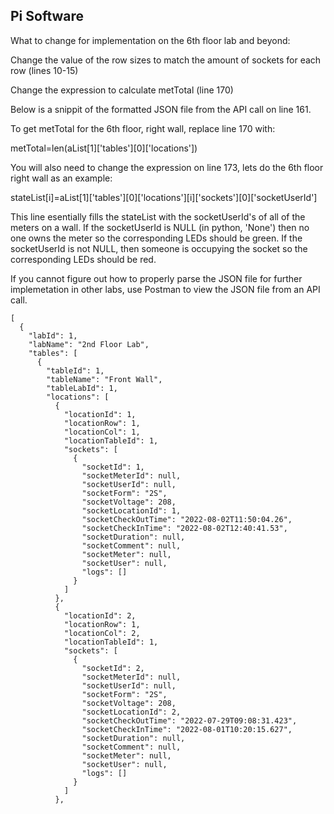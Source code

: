  

## Pi Software

What to change for implementation on the 6th floor lab and beyond:

Change the value of the row sizes to match the amount of sockets for each row (lines 10-15)

Change the expression to calculate metTotal (line 170)

Below is a snippit of the formatted JSON file from the API call on line 161.

To get metTotal for the 6th floor, right wall, replace line 170 with:

  metTotal=len(aList[1]['tables'][0]['locations'])

You will also need to change the expression on line 173, lets do the 6th floor right wall as an example:

  stateList[i]=aList[1]['tables'][0]['locations'][i]['sockets'][0]['socketUserId']

This line esentially fills the stateList with the socketUserId's of all of the meters on a wall. If the socketUserId is NULL (in python, 'None') then no one owns the meter so the corresponding LEDs should be green. If the socketUserId is not NULL, then someone is occupying the socket so the corresponding LEDs should be red.

If you cannot figure out how to properly parse the JSON file for further implemetation in other labs, use Postman to view the JSON file from an API call. 

    [
      {
        "labId": 1,
        "labName": "2nd Floor Lab",
        "tables": [
          {
            "tableId": 1,
            "tableName": "Front Wall",
            "tableLabId": 1,
            "locations": [
              {
                "locationId": 1,
                "locationRow": 1,
                "locationCol": 1,
                "locationTableId": 1,
                "sockets": [
                  {
                    "socketId": 1,
                    "socketMeterId": null,
                    "socketUserId": null,
                    "socketForm": "2S",
                    "socketVoltage": 208,
                    "socketLocationId": 1,
                    "socketCheckOutTime": "2022-08-02T11:50:04.26",
                    "socketCheckInTime": "2022-08-02T12:40:41.53",
                    "socketDuration": null,
                    "socketComment": null,
                    "socketMeter": null,
                    "socketUser": null,
                    "logs": []
                  }
                ]
              },
              {
                "locationId": 2,
                "locationRow": 1,
                "locationCol": 2,
                "locationTableId": 1,
                "sockets": [
                  {
                    "socketId": 2,
                    "socketMeterId": null,
                    "socketUserId": null,
                    "socketForm": "2S",
                    "socketVoltage": 208,
                    "socketLocationId": 2,
                    "socketCheckOutTime": "2022-07-29T09:08:31.423",
                    "socketCheckInTime": "2022-08-01T10:20:15.627",
                    "socketDuration": null,
                    "socketComment": null,
                    "socketMeter": null,
                    "socketUser": null,
                    "logs": []
                  }
                ]
              },
